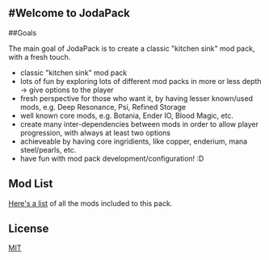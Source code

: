 #Welcome to JodaPack
------------------

##Goals

The main goal of JodaPack is to create a classic "kitchen sink" mod pack, with a fresh touch.

- classic "kitchen sink" mod pack
- lots of fun by exploring lots of different mod packs in more or less depth -> give options to the player
- fresh perspective for those who want it, by having lesser known/used mods, e.g. Deep Resonance, Psi, Refined Storage
- well known core mods, e.g. Botania, Ender IO, Blood Magic, etc.
- create many inter-dependencies between mods in order to allow player progression, with always at least two options
- achieveable by having core ingridients, like copper, enderium, mana steel/pearls, etc.
- have fun with mod pack development/configuration! :D

## Mod List

[Here's a list](modlist.txt) of all the mods included to this pack.

## License

[MIT](LICENSE)  